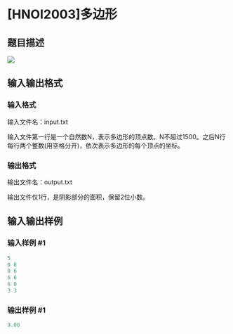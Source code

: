 # [HNOI2003]多边形

## 题目描述

![](https://cdn.luogu.com.cn/upload/pic/1330.png)

## 输入输出格式

### 输入格式

输入文件名：input.txt

输入文件第一行是一个自然数N，表示多边形的顶点数。N不超过1500。之后N行每行两个整数(用空格分开)，依次表示多边形的每个顶点的坐标。

### 输出格式

输出文件名：output.txt

输出文件仅1行，是阴影部分的面积，保留2位小数。

## 输入输出样例

### 输入样例 #1

```cpp
5									
0 0
0 6
6 6
6 0
3 3

```
### 输出样例 #1

```cpp
9.00
```


